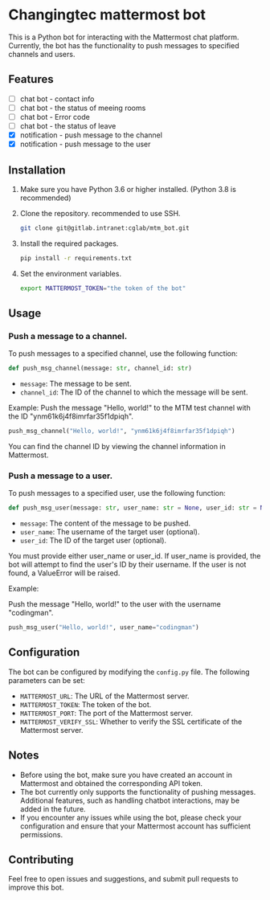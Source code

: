 # Changingtec mattermost bot

This is a Python bot for interacting with the Mattermost chat platform. Currently, the bot has the functionality to push
messages to specified channels and users.

## Features

- [ ] chat bot - contact info
- [ ] chat bot - the status of meeing rooms
- [ ] chat bot - Error code
- [ ] chat bot - the status of leave
- [x] notification - push message to the channel
- [x] notification - push message to the user

## Installation

1. Make sure you have Python 3.6 or higher installed. (Python 3.8 is recommended)
2. Clone the repository. recommended to use SSH.

    ```bash
    git clone git@gitlab.intranet:cglab/mtm_bot.git
    ```

3. Install the required packages.

    ```bash
    pip install -r requirements.txt
    ```

4. Set the environment variables.

    ```bash
    export MATTERMOST_TOKEN="the token of the bot"
    ```

## Usage

### Push a message to a channel.

To push messages to a specified channel, use the following function:

```python
def push_msg_channel(message: str, channel_id: str)
```

* `message`: The message to be sent.
* `channel_id`: The ID of the channel to which the message will be sent.

Example:
Push the message "Hello, world!" to the MTM test channel with the ID "ynm61k6j4f8imrfar35f1dpiqh".

```python
push_msg_channel("Hello, world!", "ynm61k6j4f8imrfar35f1dpiqh")
```

You can find the channel ID by viewing the channel information in Mattermost.

### Push a message to a user.

To push messages to a specified user, use the following function:

```python
def push_msg_user(message: str, user_name: str = None, user_id: str = None)
```

* `message`: The content of the message to be pushed.
* `user_name`: The username of the target user (optional).
* `user_id`: The ID of the target user (optional).

You must provide either user_name or user_id. If user_name is provided, the bot will attempt to find the user's ID by
their username. If the user is not found, a ValueError will be raised.

Example:

Push the message "Hello, world!" to the user with the username "codingman".

```python
push_msg_user("Hello, world!", user_name="codingman")
```

## Configuration

The bot can be configured by modifying the `config.py` file. The following parameters can be set:

* `MATTERMOST_URL`: The URL of the Mattermost server.
* `MATTERMOST_TOKEN`: The token of the bot.
* `MATTERMOST_PORT`: The port of the Mattermost server.
* `MATTERMOST_VERIFY_SSL`: Whether to verify the SSL certificate of the Mattermost server.

## Notes

* Before using the bot, make sure you have created an account in Mattermost and obtained the corresponding API token.
* The bot currently only supports the functionality of pushing messages. Additional features, such as handling chatbot
  interactions, may be added in the future.
* If you encounter any issues while using the bot, please check your configuration and ensure that your Mattermost
  account has sufficient permissions.

## Contributing

Feel free to open issues and suggestions, and submit pull requests to improve this bot.
